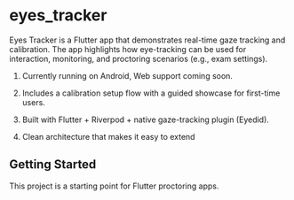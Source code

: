 # eyes_tracker

Eyes Tracker is a Flutter app that demonstrates real-time gaze tracking and calibration. The app highlights how eye-tracking can be used for interaction, monitoring, and proctoring scenarios (e.g., exam settings).

1. Currently running on Android, Web support coming soon.

2. Includes a calibration setup flow with a guided showcase for first-time users.

3. Built with Flutter + Riverpod + native gaze-tracking plugin (Eyedid).

4. Clean architecture that makes it easy to extend

## Getting Started

This project is a starting point for Flutter proctoring apps.
